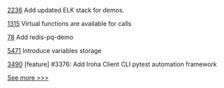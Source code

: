 
[2236](https://github.com/hyperledger/aries-cloudagent-python/pull/2236) Add updated ELK stack for demos.

[1315](https://github.com/hyperledger/solang/pull/1315) Virtual functions are available for calls

[78](https://github.com/hyperledger/aries-mediator-service/pull/78) Add redis-pq-demo

[5471](https://github.com/hyperledger/besu/pull/5471) Introduce variables storage

[3490](https://github.com/hyperledger/iroha/pull/3490) [feature] #3376: Add Iroha Client CLI pytest automation framework


[See more >>>](https://start-here.hyperledger.org/pull-requests)
